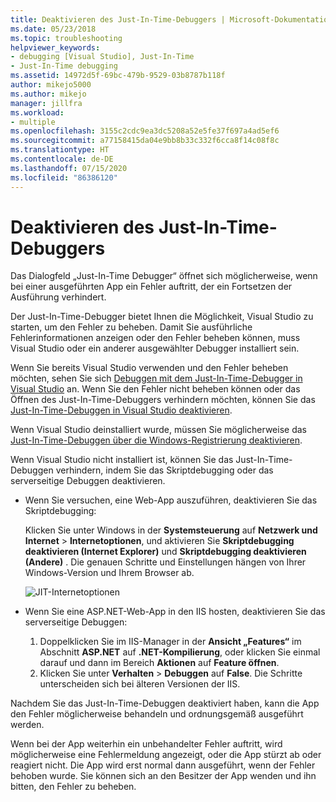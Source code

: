 ```yaml
---
title: Deaktivieren des Just-In-Time-Debuggers | Microsoft-Dokumentation
ms.date: 05/23/2018
ms.topic: troubleshooting
helpviewer_keywords:
- debugging [Visual Studio], Just-In-Time
- Just-In-Time debugging
ms.assetid: 14972d5f-69bc-479b-9529-03b8787b118f
author: mikejo5000
ms.author: mikejo
manager: jillfra
ms.workload:
- multiple
ms.openlocfilehash: 3155c2cdc9ea3dc5208a52e5fe37f697a4ad5ef6
ms.sourcegitcommit: a77158415da04e9bb8b33c332f6cca8f14c08f8c
ms.translationtype: HT
ms.contentlocale: de-DE
ms.lasthandoff: 07/15/2020
ms.locfileid: "86386120"
---
```

# <a name="disable-the-just-in-time-debugger"></a>Deaktivieren des Just-In-Time-Debuggers

Das Dialogfeld „Just-In-Time Debugger“ öffnet sich möglicherweise, wenn bei einer ausgeführten App ein Fehler auftritt, der ein Fortsetzen der Ausführung verhindert.

Der Just-In-Time-Debugger bietet Ihnen die Möglichkeit, Visual Studio zu starten, um den Fehler zu beheben. Damit Sie ausführliche Fehlerinformationen anzeigen oder den Fehler beheben können, muss Visual Studio oder ein anderer ausgewählter Debugger installiert sein.

Wenn Sie bereits Visual Studio verwenden und den Fehler beheben möchten, sehen Sie sich [Debuggen mit dem Just-In-Time-Debugger in Visual Studio](../debugger/debug-using-the-just-in-time-debugger.md) an. Wenn Sie den Fehler nicht beheben können oder das Öffnen des Just-In-Time-Debuggers verhindern möchten, können Sie das [Just-In-Time-Debuggen in Visual Studio deaktivieren](debug-using-the-just-in-time-debugger.md#BKMK_Enabling).

Wenn Visual Studio deinstalliert wurde, müssen Sie möglicherweise das [Just-In-Time-Debuggen über die Windows-Registrierung deaktivieren](debug-using-the-just-in-time-debugger.md#disable-just-in-time-debugging-from-the-windows-registry).

Wenn Visual Studio nicht installiert ist, können Sie das Just-In-Time-Debuggen verhindern, indem Sie das Skriptdebugging oder das serverseitige Debuggen deaktivieren.

- Wenn Sie versuchen, eine Web-App auszuführen, deaktivieren Sie das Skriptdebugging:

  Klicken Sie unter Windows in der **Systemsteuerung** auf **Netzwerk und Internet** > **Internetoptionen**, und aktivieren Sie **Skriptdebugging deaktivieren (Internet Explorer)** und **Skriptdebugging deaktivieren (Andere)** . Die genauen Schritte und Einstellungen hängen von Ihrer Windows-Version und Ihrem Browser ab.

  ![JIT-Internetoptionen](../debugger/media/jitinternetoptions.png "JIT-Internetoptionen")

- Wenn Sie eine ASP.NET-Web-App in den IIS hosten, deaktivieren Sie das serverseitige Debuggen:

  1. Doppelklicken Sie im IIS-Manager in der **Ansicht „Features“** im Abschnitt **ASP.NET** auf **.NET-Kompilierung**, oder klicken Sie einmal darauf und dann im Bereich **Aktionen** auf **Feature öffnen**.
  1. Klicken Sie unter **Verhalten** > **Debuggen** auf **False**. Die Schritte unterscheiden sich bei älteren Versionen der IIS.

Nachdem Sie das Just-In-Time-Debuggen deaktiviert haben, kann die App den Fehler möglicherweise behandeln und ordnungsgemäß ausgeführt werden.

Wenn bei der App weiterhin ein unbehandelter Fehler auftritt, wird möglicherweise eine Fehlermeldung angezeigt, oder die App stürzt ab oder reagiert nicht. Die App wird erst normal dann ausgeführt, wenn der Fehler behoben wurde. Sie können sich an den Besitzer der App wenden und ihn bitten, den Fehler zu beheben.
